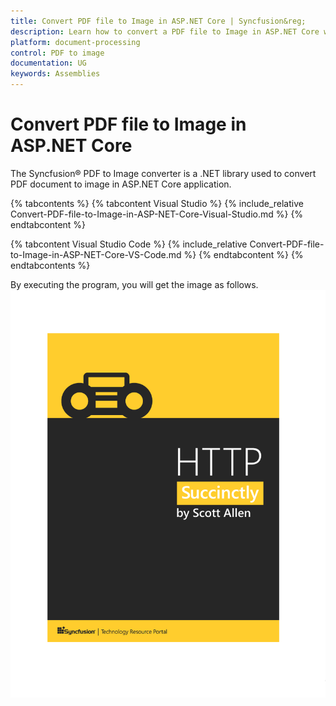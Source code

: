 ```yaml
---
title: Convert PDF file to Image in ASP.NET Core | Syncfusion&reg;
description: Learn how to convert a PDF file to Image in ASP.NET Core with easy steps using Syncfusion&reg; PDF TO Image Converter library.
platform: document-processing
control: PDF to image
documentation: UG
keywords: Assemblies
---
```


# Convert PDF file to Image in ASP.NET Core

The Syncfusion&reg; PDF to Image converter is a .NET library used to convert PDF document to image in ASP.NET Core application.

{% tabcontents %}
{% tabcontent Visual Studio %}
{% include_relative Convert-PDF-file-to-Image-in-ASP-NET-Core-Visual-Studio.md %}
{% endtabcontent %}
 
{% tabcontent Visual Studio Code %}
{% include_relative Convert-PDF-file-to-Image-in-ASP-NET-Core-VS-Code.md %}
{% endtabcontent %}
{% endtabcontents %}

By executing the program, you will get the image as follows.
![Convert PDFToImage output](GettingStarted_images/pdftoimageoutput.png)